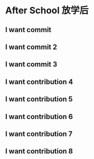 # After School 放学后
## I want commit
## I want commit 2
## I want commit 3
## I want contribution 4
## I want contribution 5
## I want contribution 6
## I want contribution 7
## I want contribution 8